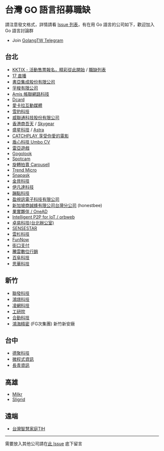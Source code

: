 # 台灣 GO 語言招募職缺

請注意發文格式，詳情請看 [Issue 列表](https://github.com/golangtw/jobs/issues)，有在用 Go 語言的公司如下，歡迎加入 Go 語言討論群

* Join [GolangTW Telegram](https://t.me/golangtw)

## 台北

* [KKTIX - 活動售票報名，精彩從此開始](https://kktix.com/) / [職缺列表](https://jobs.kktix.cc/)
* [17 直播](http://17.media/)
* [書亞集成股份有限公司](http://www.surasia.net/)
* [孚梭有限公司](https://www.fazzo-creative.com)
* [Amis 帳聯網路科技](http://am.is/)
* [Dcard](https://www.dcard.tw)
* [愛卡拉互動媒體](https://ikala.tv/)
* [雪豹科技](https://www.linkedin.com/company/9549268/)
* [威聯通科技股份有限公司](https://www.qnap.com/zh-tw/)
* [香港商吾天](https://oursky.com) / [Skygear](https://github.com/skygeario)
* [盛星科技](http://careher.net/companies/astra/) / [Astra](https://www.yourator.co/companies/Astra/)
* [CATCHPLAY 享受你愛的電影](https://www.catchplay.com)
* [盾心科技 Umbo CV](https://umbocv.ai)
* [雷亞遊戲](https://www.rayark.com)
* [Gogolook](https://whoscall.com/zh-TW/)
* [Spotcam](http://www.myspotcam.com)
* [旋轉拍賣 Carousell](http://careers.carousell.com/)
* [Trend Micro](http://www.trendmicro.tw)
* [Snapask](https://snapask.co/)
* [金貝科技](https://www.104.com.tw/job/?jobno=5fltk&jobsource=m104)
* [伊凡達科技](http://www.8888play.com)
* [蹦點科技](https://room.fullinn.tw/)
* [盈視訊電子科技有限公司](http://www.yingshixun.com/)
* [新加坡商誠蜂有限公司台灣分公司](http://www.honestbee.tw/) (honestbee)
* [果實夥伴 / OneAD](http://www.onead.com.tw/)
* [Intelligent P2P for IoT / orbweb](https://www.orbweb.com/)
* [卓易科技(台北辦公室)](https://www.droi.com/)
* [SENSESTAR](https://www.sensestar.com/)
* [雲杉科技](http://spruce.casa)
* [FunNow](https://www.myfunnow.com/)
* [街口支付](https://www.jkos.com/)
* [騰雲數位行銷](http://tengyun.tw/)
* [百阜科技](https://www.baifu-tech.net/)
* [思華科技](https://www.104.com.tw/company/1a2x6bklkm)

## 新竹

* [聯發科技](https://www.mediatek.com)
* [鴻璟科技](http://www.lionic.com)
* [凌網科技](https://www.hyweb.com.tw/) 
* [工研院](https://www.itri.org.tw/)
* [合勤科技](https://www.zyxel.com)
* [鴻海精密](http://www.foxconn.com.tw/) (FG次集團) 新竹新安廠

## 台中

* [德聚科技](https://www.104.com.tw/job/?jobno=52hps&jobsource=n104bank1)
* [微程式資訊](https://www.program.com.tw/)
* [長青資訊](https://www.104.com.tw/jobbank/custjob/index.php?r=cust&j=603c446d3638406932343c653a40381b82b2b2b284348482664j48)

## 高雄

* [Milkr](https://milkr.io)
* [Sligrid](https://sligrid.com)

## 遠端

* [台灣智慧家庭TIH](https://www.tih.tw/)

___

需要放入其他公司請在[此 Issue](https://github.com/golangtw/jobs/issues/11) 底下留言
